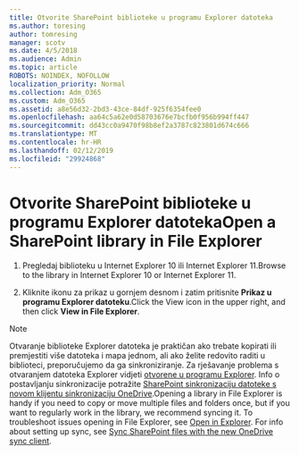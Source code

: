 ```yaml
---
title: Otvorite SharePoint biblioteke u programu Explorer datoteka
ms.author: toresing
author: tomresing
manager: scotv
ms.date: 4/5/2018
ms.audience: Admin
ms.topic: article
ROBOTS: NOINDEX, NOFOLLOW
localization_priority: Normal
ms.collection: Adm_O365
ms.custom: Adm_O365
ms.assetid: a8e56d32-2bd3-43ce-84df-925f6354fee0
ms.openlocfilehash: aa64c5a62e0d58703676e7bcfb0f956b994ff447
ms.sourcegitcommit: dd43cc0a9470f98b8ef2a3787c823801d674c666
ms.translationtype: MT
ms.contentlocale: hr-HR
ms.lasthandoff: 02/12/2019
ms.locfileid: "29924868"
---
```

# <a name="open-a-sharepoint-library-in-file-explorer"></a><span data-ttu-id="bad5c-102">Otvorite SharePoint biblioteke u programu Explorer datoteka</span><span class="sxs-lookup"><span data-stu-id="bad5c-102">Open a SharePoint library in File Explorer</span></span>

1. <span data-ttu-id="bad5c-103">Pregledaj biblioteku u Internet Explorer 10 ili Internet Explorer 11.</span><span class="sxs-lookup"><span data-stu-id="bad5c-103">Browse to the library in Internet Explorer 10 or Internet Explorer 11.</span></span> 
    
2. <span data-ttu-id="bad5c-104">Kliknite ikonu za prikaz u gornjem desnom i zatim pritisnite **Prikaz u programu Explorer datoteku**.</span><span class="sxs-lookup"><span data-stu-id="bad5c-104">Click the View icon in the upper right, and then click **View in File Explorer**.</span></span>
    
> [!NOTE]
> <span data-ttu-id="bad5c-p101">Otvaranje biblioteke Explorer datoteka je praktičan ako trebate kopirati ili premjestiti više datoteka i mapa jednom, ali ako želite redovito raditi u biblioteci, preporučujemo da ga sinkroniziranje. Za rješavanje problema s otvaranjem datoteka Explorer vidjeti [otvorene u programu Explorer](https://go.microsoft.com/fwlink/?linkid=871665). Info o postavljanju sinkronizacije potražite [SharePoint sinkronizaciju datoteke s novom klijentu sinkronizaciju OneDrive](https://go.microsoft.com/fwlink/?linkid=871666).</span><span class="sxs-lookup"><span data-stu-id="bad5c-p101">Opening a library in File Explorer is handy if you need to copy or move multiple files and folders once, but if you want to regularly work in the library, we recommend syncing it. To troubleshoot issues opening in File Explorer, see [Open in Explorer](https://go.microsoft.com/fwlink/?linkid=871665). For info about setting up sync, see [Sync SharePoint files with the new OneDrive sync client](https://go.microsoft.com/fwlink/?linkid=871666).</span></span> 
  

